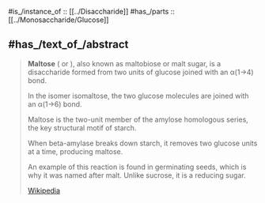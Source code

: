 #is_/instance_of :: [[../Disaccharide]]
#has_/parts :: [[../Monosaccharide/Glucose]] 


## #has_/text_of_/abstract 

> **Maltose** ( or ), also known as maltobiose or malt sugar, is a disaccharide 
> formed from two units of glucose joined with an α(1→4) bond. 
> 
> In the isomer isomaltose, the two glucose molecules are joined with an α(1→6) bond. 
> 
> Maltose is the two-unit member of the amylose homologous series, 
> the key structural motif of starch. 
> 
> When beta-amylase breaks down starch, 
> it removes two glucose units at a time, producing maltose. 
> 
> An example of this reaction is found in germinating seeds, 
> which is why it was named after malt. 
> Unlike sucrose, it is a reducing sugar.
>
> [Wikipedia](https://en.wikipedia.org/wiki/Maltose)

